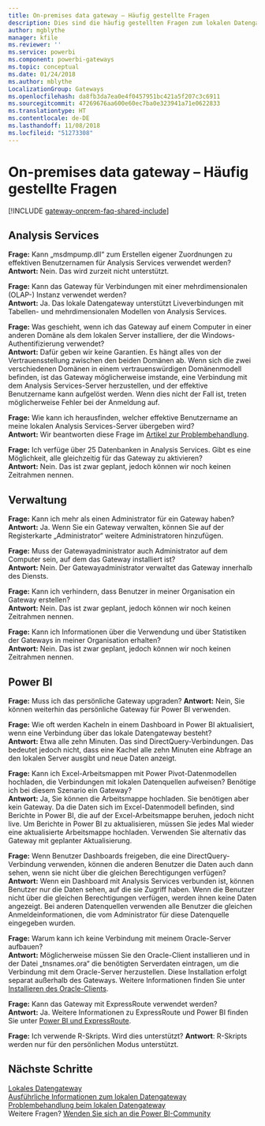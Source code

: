 ```yaml
---
title: On-premises data gateway – Häufig gestellte Fragen
description: Dies sind die häufig gestellten Fragen zum lokalen Datengateway. Hier werden häufig gestellte Fragen für das Gateway an einem Ort gesammelt.
author: mgblythe
manager: kfile
ms.reviewer: ''
ms.service: powerbi
ms.component: powerbi-gateways
ms.topic: conceptual
ms.date: 01/24/2018
ms.author: mblythe
LocalizationGroup: Gateways
ms.openlocfilehash: da8fb3da7ea0e4f0457951bc421a5f207c3c6911
ms.sourcegitcommit: 47269676aa600e60ec7ba0e323941a71e0622833
ms.translationtype: HT
ms.contentlocale: de-DE
ms.lasthandoff: 11/08/2018
ms.locfileid: "51273308"
---
```

# <a name="on-premises-data-gateway-faq"></a>On-premises data gateway – Häufig gestellte Fragen
<!-- Shared FAQ shared Include -->
[!INCLUDE [gateway-onprem-faq-shared-include](./includes/gateway-onprem-faq-shared-include.md)]

## <a name="analysis-services"></a>Analysis Services
**Frage:** Kann „msdmpump.dll“ zum Erstellen eigener Zuordnungen zu effektiven Benutzernamen für Analysis Services verwendet werden?  
**Antwort:** Nein. Das wird zurzeit nicht unterstützt.

**Frage:** Kann das Gateway für Verbindungen mit einer mehrdimensionalen (OLAP-) Instanz verwendet werden?  
**Antwort:** Ja. Das lokale Datengateway unterstützt Liveverbindungen mit Tabellen- und mehrdimensionalen Modellen von Analysis Services.

**Frage:** Was geschieht, wenn ich das Gateway auf einem Computer in einer anderen Domäne als dem lokalen Server installiere, der die Windows-Authentifizierung verwendet?  
**Antwort:** Dafür geben wir keine Garantien. Es hängt alles von der Vertrauensstellung zwischen den beiden Domänen ab. Wenn sich die zwei verschiedenen Domänen in einem vertrauenswürdigen Domänenmodell befinden, ist das Gateway möglicherweise imstande, eine Verbindung mit dem Analysis Services-Server herzustellen, und der effektive Benutzername kann aufgelöst werden. Wenn dies nicht der Fall ist, treten möglicherweise Fehler bei der Anmeldung auf.

**Frage:** Wie kann ich herausfinden, welcher effektive Benutzername an meine lokalen Analysis Services-Server übergeben wird?  
**Antwort:** Wir beantworten diese Frage im [Artikel zur Problembehandlung](service-gateway-onprem-tshoot.md).

**Frage:** Ich verfüge über 25 Datenbanken in Analysis Services. Gibt es eine Möglichkeit, alle gleichzeitig für das Gateway zu aktivieren?  
**Antwort:** Nein. Das ist zwar geplant, jedoch können wir noch keinen Zeitrahmen nennen.

## <a name="administration"></a>Verwaltung
**Frage:** Kann ich mehr als einen Administrator für ein Gateway haben?  
**Antwort:** Ja. Wenn Sie ein Gateway verwalten, können Sie auf der Registerkarte „Administrator“ weitere Administratoren hinzufügen.

**Frage:** Muss der Gatewayadministrator auch Administrator auf dem Computer sein, auf dem das Gateway installiert ist?  
**Antwort:** Nein. Der Gatewayadministrator verwaltet das Gateway innerhalb des Diensts.

**Frage:** Kann ich verhindern, dass Benutzer in meiner Organisation ein Gateway erstellen?  
**Antwort:** Nein. Das ist zwar geplant, jedoch können wir noch keinen Zeitrahmen nennen.

**Frage:** Kann ich Informationen über die Verwendung und über Statistiken der Gateways in meiner Organisation erhalten?  
**Antwort:** Nein. Das ist zwar geplant, jedoch können wir noch keinen Zeitrahmen nennen.

## <a name="power-bi"></a>Power BI
**Frage:** Muss ich das persönliche Gateway upgraden?
**Antwort:** Nein, Sie können weiterhin das persönliche Gateway für Power BI verwenden.

**Frage:** Wie oft werden Kacheln in einem Dashboard in Power BI aktualisiert, wenn eine Verbindung über das lokale Datengateway besteht?  
**Antwort:** Etwa alle zehn Minuten. Das sind DirectQuery-Verbindungen. Das bedeutet jedoch nicht, dass eine Kachel alle zehn Minuten eine Abfrage an den lokalen Server ausgibt und neue Daten anzeigt.

**Frage:** Kann ich Excel-Arbeitsmappen mit Power Pivot-Datenmodellen hochladen, die Verbindungen mit lokalen Datenquellen aufweisen? Benötige ich bei diesem Szenario ein Gateway?  
**Antwort:** Ja, Sie können die Arbeitsmappe hochladen. Sie benötigen aber kein Gateway. Da die Daten sich im Excel-Datenmodell befinden, sind Berichte in Power BI, die auf der Excel-Arbeitsmappe beruhen, jedoch nicht live. Um Berichte in Power BI zu aktualisieren, müssen Sie jedes Mal wieder eine aktualisierte Arbeitsmappe hochladen. Verwenden Sie alternativ das Gateway mit geplanter Aktualisierung.

**Frage:** Wenn Benutzer Dashboards freigeben, die eine DirectQuery-Verbindung verwenden, können die anderen Benutzer die Daten auch dann sehen, wenn sie nicht über die gleichen Berechtigungen verfügen?  
**Antwort:** Wenn ein Dashboard mit Analysis Services verbunden ist, können Benutzer nur die Daten sehen, auf die sie Zugriff haben. Wenn die Benutzer nicht über die gleichen Berechtigungen verfügen, werden ihnen keine Daten angezeigt. Bei anderen Datenquellen verwenden alle Benutzer die gleichen Anmeldeinformationen, die vom Administrator für diese Datenquelle eingegeben wurden.

**Frage:** Warum kann ich keine Verbindung mit meinem Oracle-Server aufbauen?  
**Antwort:** Möglicherweise müssen Sie den Oracle-Client installieren und in der Datei „tnsnames.ora“ die benötigten Serverdaten eintragen, um die Verbindung mit dem Oracle-Server herzustellen. Diese Installation erfolgt separat außerhalb des Gateways. Weitere Informationen finden Sie unter [Installieren des Oracle-Clients](service-gateway-onprem-manage-oracle.md#installing-the-oracle-client).

**Frage:** Kann das Gateway mit ExpressRoute verwendet werden?  
**Antwort:** Ja. Weitere Informationen zu ExpressRoute und Power BI finden Sie unter [Power BI und ExpressRoute](service-admin-power-bi-expressroute.md).

**Frage:** Ich verwende R-Skripts. Wird dies unterstützt?
**Antwort**: R-Skripts werden nur für den persönlichen Modus unterstützt.

## <a name="next-steps"></a>Nächste Schritte
[Lokales Datengateway](service-gateway-onprem.md)  
[Ausführliche Informationen zum lokalen Datengateway](service-gateway-onprem-indepth.md)  
[Problembehandlung beim lokalen Datengateway](service-gateway-onprem-tshoot.md)  
Weitere Fragen? [Wenden Sie sich an die Power BI-Community](http://community.powerbi.com/)

